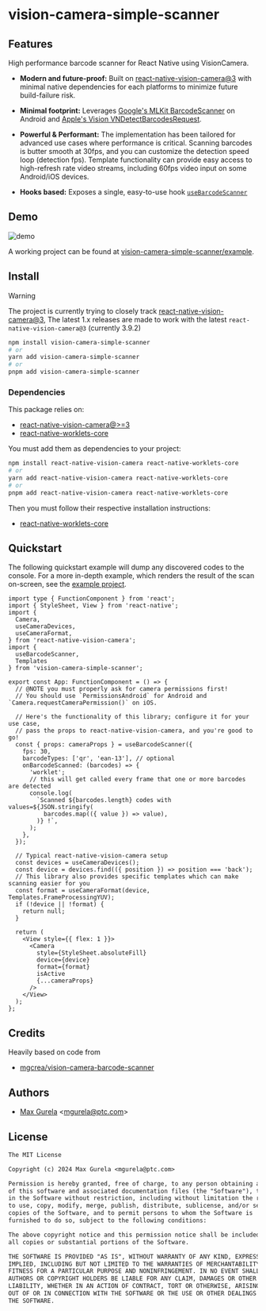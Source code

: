 # vision-camera-simple-scanner

## Features

High performance barcode scanner for React Native using VisionCamera.

- **Modern and future-proof:** Built on [react-native-vision-camera@3](https://github.com/mrousavy/react-native-vision-camera) with minimal native dependencies for each platforms to minimize future build-failure risk.

- **Minimal footprint:** Leverages [Google's MLKit BarcodeScanner](https://developers.google.com/android/reference/com/google/mlkit/vision/barcode/package-summary) on Android and [Apple's Vision VNDetectBarcodesRequest](https://developer.apple.com/documentation/vision/vndetectbarcodesrequest).

- **Powerful & Performant:** The implementation has been tailored for advanced use cases where performance is critical. Scanning barcodes is butter smooth at 30fps, and you can customize the detection speed loop (detection fps). Template functionality can provide easy access to high-refresh rate video streams, including 60fps video input on some Android/iOS devices.

- **Hooks based:** Exposes a single, easy-to-use hook [`useBarcodeScanner`](./src/hooks/useBarcodeScanner.ts)

## Demo

![demo](./.github/assets/demo.gif)

A working project can be found at [vision-camera-simple-scanner/example](./example).

## Install

> [!WARNING]
> The project is currently trying to closely track [react-native-vision-camera@3](https://github.com/mrousavy/react-native-vision-camera/releases),
> The latest 1.x releases are made to work with the latest `react-native-vision-camera@3` (currently 3.9.2)

```bash
npm install vision-camera-simple-scanner
# or
yarn add vision-camera-simple-scanner
# or
pnpm add vision-camera-simple-scanner
```

### Dependencies

This package relies on:

- [react-native-vision-camera@>=3](https://github.com/mrousavy/react-native-vision-camera)
- [react-native-worklets-core](https://github.com/margelo/react-native-worklets-core)

You must add them as dependencies to your project:

```bash
npm install react-native-vision-camera react-native-worklets-core
# or
yarn add react-native-vision-camera react-native-worklets-core
# or
pnpm add react-native-vision-camera react-native-worklets-core
```

Then you must follow their respective installation instructions:

- [react-native-worklets-core](https://github.com/margelo/react-native-worklets-core#installation)

## Quickstart

The following quickstart example will dump any discovered codes to the console. For a more in-depth example, which renders the result of the scan on-screen, see the [example project](./example/src).

```tsx
import type { FunctionComponent } from 'react';
import { StyleSheet, View } from 'react-native';
import {
  Camera,
  useCameraDevices,
  useCameraFormat,
} from 'react-native-vision-camera';
import { 
  useBarcodeScanner, 
  Templates 
} from 'vision-camera-simple-scanner';

export const App: FunctionComponent = () => {
  // @NOTE you must properly ask for camera permissions first!
  // You should use `PermissionsAndroid` for Android and `Camera.requestCameraPermission()` on iOS.

  // Here's the functionality of this library; configure it for your use case, 
  // pass the props to react-native-vision-camera, and you're good to go!
  const { props: cameraProps } = useBarcodeScanner({
    fps: 30,
    barcodeTypes: ['qr', 'ean-13'], // optional
    onBarcodeScanned: (barcodes) => {
      'worklet';
      // this will get called every frame that one or more barcodes are detected
      console.log(
        `Scanned ${barcodes.length} codes with values=${JSON.stringify(
          barcodes.map(({ value }) => value),
        )} !`,
      );
    },
  });

  // Typical react-native-vision-camera setup
  const devices = useCameraDevices();
  const device = devices.find(({ position }) => position === 'back');
  // This library also provides specific templates which can make scanning easier for you
  const format = useCameraFormat(device, Templates.FrameProcessingYUV);
  if (!device || !format) {
    return null;
  }

  return (
    <View style={{ flex: 1 }}>
      <Camera
        style={StyleSheet.absoluteFill}
        device={device}
        format={format}
        isActive
        {...cameraProps}
      />
    </View>
  );
};

```

## Credits

Heavily based on code from
- [mgcrea/vision-camera-barcode-scanner](https://github.com/mgcrea/vision-camera-barcode-scanner)

## Authors

- [Max Gurela](https://github.com/maxpowa) <<mgurela@ptc.com>>

## License

```txt
The MIT License

Copyright (c) 2024 Max Gurela <mgurela@ptc.com>

Permission is hereby granted, free of charge, to any person obtaining a copy
of this software and associated documentation files (the "Software"), to deal
in the Software without restriction, including without limitation the rights
to use, copy, modify, merge, publish, distribute, sublicense, and/or sell
copies of the Software, and to permit persons to whom the Software is
furnished to do so, subject to the following conditions:

The above copyright notice and this permission notice shall be included in
all copies or substantial portions of the Software.

THE SOFTWARE IS PROVIDED "AS IS", WITHOUT WARRANTY OF ANY KIND, EXPRESS OR
IMPLIED, INCLUDING BUT NOT LIMITED TO THE WARRANTIES OF MERCHANTABILITY,
FITNESS FOR A PARTICULAR PURPOSE AND NONINFRINGEMENT. IN NO EVENT SHALL THE
AUTHORS OR COPYRIGHT HOLDERS BE LIABLE FOR ANY CLAIM, DAMAGES OR OTHER
LIABILITY, WHETHER IN AN ACTION OF CONTRACT, TORT OR OTHERWISE, ARISING FROM,
OUT OF OR IN CONNECTION WITH THE SOFTWARE OR THE USE OR OTHER DEALINGS IN
THE SOFTWARE.
```

